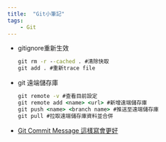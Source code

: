 ```yaml
---
title:  "Git小筆記"
tags: 
    - Git
---
```


- gitignore重新生效
    ```bat
    git rm -r --cached . #清除快取
    git add . #重新trace file
    ```

- git 遠端儲存庫
    ```bat
    git remote -v #查看目前設定
    git remote add <name> <url> #新增遠端儲存庫
    git push <name> <branch name> #推送至遠端儲存庫
    git pull #拉取遠端儲存庫資料並合併
    ```

- [Git Commit Message 這樣寫會更好](https://wadehuanglearning.blogspot.com/2019/05/commit-commit-commit-why-what-commit.html)